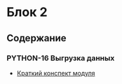 # Блок 2

## Содержание

### PYTHON-16 Выгрузка данных

* [Краткий конспект модуля](/synopsis/block_2/PYTHON-16/02_python_16_theory.ipynb)


